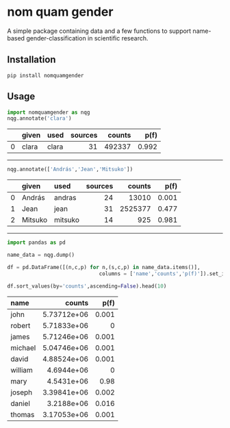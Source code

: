 # nom quam gender

A simple package containing data and a few functions to support name-based gender-classification in scientific research.

## Installation

```
pip install nomquamgender
```

## Usage

```python
import nomquamgender as nqg
nqg.annotate('clara')
```

|    | given   | used   |   sources |   counts |   p(f) |
|---:|:--------|:-------|----------:|---------:|-------:|
|  0 | clara   | clara  |        31 |   492337 |  0.992 |
---

```python
nqg.annotate(['András','Jean','Mitsuko'])
```

|    | given   | used    |   sources |   counts |   p(f) |
|---:|:--------|:--------|----------:|---------:|-------:|
|  0 | András  | andras  |        24 |    13010 |  0.001 |
|  1 | Jean    | jean    |        31 |  2525377 |  0.477 |
|  2 | Mitsuko | mitsuko |        14 |      925 |  0.981 |
---

```python
import pandas as pd

name_data = nqg.dump()

df = pd.DataFrame([(n,c,p) for n,(s,c,p) in name_data.items()],
                              columns = ['name','counts','p(f)']).set_index('name')

df.sort_values(by='counts',ascending=False).head(10)
```

| name    |      counts |   p(f) |
|:--------|------------:|-------:|
| john    | 5.73712e+06 |  0.001 |
| robert  | 5.71833e+06 |  0     |
| james   | 5.71246e+06 |  0.001 |
| michael | 5.04746e+06 |  0.001 |
| david   | 4.88524e+06 |  0.001 |
| william | 4.6944e+06  |  0     |
| mary    | 4.5431e+06  |  0.98  |
| joseph  | 3.39841e+06 |  0.002 |
| daniel  | 3.2188e+06  |  0.016 |
| thomas  | 3.17053e+06 |  0.001 |
